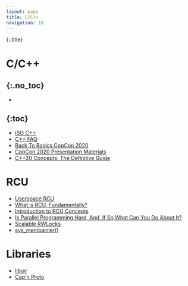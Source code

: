 ```yaml
---
layout: page
title: C/C++
navigation: 10
---
```


{:.title}
# C/C++
{:.no_toc}
---
- 
{:toc}
---

- [ISO C++](https://isocpp.org/)
- [C++ FAQ](http://www.cs.technion.ac.il/users/yechiel/c++-faq/index.html)
- [Back To Basics CppCon 2020](https://www.youtube.com/playlist?list=PLHTh1InhhwT5o3GwbFYy3sR7HDNRA353e)
- [CppCon 2020 Presentation Materials](https://github.com/CppCon/CppCon2020)
- [C++20 Concepts: The Definitive Guide](https://thecodepad.com/cpp/c20-concepts-the-definitive-guide/)

# RCU
- [Userspace RCU](https://liburcu.org/)
- [What is RCU, Fundamentally?](https://lwn.net/Articles/262464/)
- [Introduction to RCU Concepts](https://www.efficios.com/pub/linuxcon-europe-2013/mdesnoyers-userspace-rcu-tutorial-linuxcon-2013.pdf)
- [Is Parallel Programming Hard, And, If So,What Can You Do About It?](https://mirrors.edge.kernel.org/pub/linux/kernel/people/paulmck/perfbook/perfbook-e2-rc6.pdf)
- [Scalable RWLocks](https://sites.google.com/site/scalable68/scalable-rwlock)
- [sys_membarrier()](https://lwn.net/Articles/369567/)

# Libraries
- [libuv](http://libuv.org/)
- [Cap'n Proto](https://capnproto.org/)
